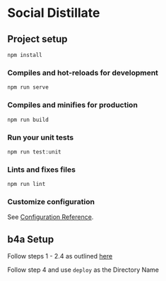 # Social Distillate

## Project setup
```
npm install
```

### Compiles and hot-reloads for development
```
npm run serve
```

### Compiles and minifies for production
```
npm run build
```

### Run your unit tests
```
npm run test:unit
```

### Lints and fixes files
```
npm run lint
```

### Customize configuration
See [Configuration Reference](https://cli.vuejs.org/config/).

## b4a Setup

Follow steps 1 - 2.4 as outlined [here](https://www.back4app.com/docs/platform/parse-cli)

Follow step 4 and use `deploy` as the Directory Name